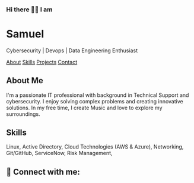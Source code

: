 
### Hi there 👋🏽 I am
<div class="header">
    <h1>Samuel </h1>
    <p>Cybersecurity | Devops | Data Engineering Enthusiast</p>
    <div class="nav">
        <a href="#about">About</a>
        <a href="#skills">Skills</a>
        <a href="#projects">Projects</a>
        <a href="#contact">Contact</a>
    </div>
</div>

<div id="about" class="section">
    <h2>About Me</h2>
    <p>I'm a passionate IT professional with background in Technical Support and cybersecurity. I enjoy solving complex problems and creating innovative solutions. In my free time, I create Music and love to explore my surroundings.</p>
</div>

<div id="skills" class="section">
    <h2>Skills</h2>
    <div class="skills">
        <span>Linux,</span>
        <span>Active Directory,</span>
        <span>Cloud Technologies (AWS & Azure),</span>
        <span>Networking,</span>
        <span>Git/GitHub,</span>
        <span>ServiceNow,</span>
        <span>Risk Management,</span>
        <!-- Add more skills as needed -->
    </div>

</div>
<!--
<div id="projects" class="section">
    <h2>👨🏽‍💻Projects</h2>
    <div class="project">
        <h3>Cybersecurity Project: [Project Name]</h3>
        <p>[Brief project description]</p>
        <p>Technologies used: [Tech stack]</p>
        <a href="[GitHub repository link]">GitHub Repo</a>
    </div>
    <div class="project">
        <h3>DevOps Project: [Project Name]</h3>
        <p>[Brief project description]</p>
        <p>Technologies used: [Tech stack]</p>
        <a href="[GitHub repository link]">GitHub Repo</a>
    </div>
      <div class="project">
        <h3>Data Engineering Project: [Project Name]</h3>
        <p>[Brief project description]</p>
        <p>Technologies used: [Tech stack]</p>
        <a href="[GitHub repository link]">GitHub Repo</a>
    <!-- Add more projects as needed -->
</div>

<h2> 🤳 Connect with me:</h2>
<!--
[<img align="left" alt="JoshMadakor | YouTube" width="22px" src="https://cdn.jsdelivr.net/npm/simple-icons@v3/icons/youtube.svg" />][youtube]
[<img align="left" alt="JoshMadakor | Twitter" width="22px" src="https://cdn.jsdelivr.net/npm/simple-icons@v3/icons/twitter.svg" />][twitter]
[<img align="left" alt="JoshMadakor | LinkedIn" width="22px" src="https://cdn.jsdelivr.net/npm/simple-icons@v3/icons/linkedin.svg" />][linkedin]
[<img align="left" alt="JoshMadakor | Instagram" width="22px" src="https://cdn.jsdelivr.net/npm/simple-icons@v3/icons/instagram.svg" />][instagram]

[twitter]: https://twitter.com/joshmadakor
[youtube]: https://www.youtube.com/c/joshmadakor
[instagram]: https://www.instagram.com/joshmadakor/
[linkedin]: https://linkedin.com/in/joshmadakor


</body>
</html>






























### Hi there 👋🏽

<!--
**Blvcksam/Blvcksam** is a ✨ _special_ ✨ repository because its `README.md` (this file) appears on your GitHub profile.

Here are some ideas to get you started:

- 🔭 I’m currently working on ...
- 🌱 I’m currently learning ...
- 👯 I’m looking to collaborate on ...
- 🤔 I’m looking for help with ...
- 💬 Ask me about ...
- 📫 How to reach me: ...
- 😄 Pronouns: ...
- ⚡ Fun fact: ...
-->
